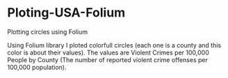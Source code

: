 # Ploting-USA-Folium
Plotting circles using Folium

Using Folium library I ploted colorfull circles (each one is a county and this color is about their values). 
The values are Violent Crimes per 100,000 People by County (The number of reported violent crime offenses per 100,000 population). 
